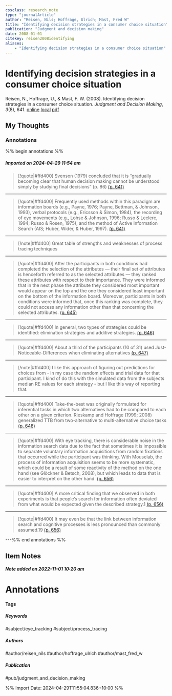 ```yaml
---
cssclass: research_note
type: "journalArticle"
author: "Reisen, Nils; Hoffrage, Ulrich; Mast, Fred W"
title: "Identifying decision strategies in a consumer choice situation"
publication: "Judgment and decision making"
date: 2008-01-01
citekey: reisen2008identifying
aliases: 
    - "Identifying decision strategies in a consumer choice situation"
---
```


# Identifying decision strategies in a consumer choice situation

Reisen, N., Hoffrage, U., & Mast, F. W. (2008). Identifying decision strategies in a consumer choice situation. _Judgment and Decision Making_, _3_(8), 641.
[online](http://zotero.org/users/local/kZl3QdXV/items/YWQZVPG7) [local](zotero://select/library/items/YWQZVPG7) [pdf](file:///home/gjc216/Zotero/storage/CDBH97U2/jdm8801.pdf)
 


## My Thoughts


 
### Annotations

%% begin annotations %%

##### Imported on 2024-04-29 11:54 am
>[!quote|#ffd400]
>Svenson (1979) concluded that it is “gradually becoming clear that human decision making cannot be understood simply by studying final decisions” (p. 86) [(p. 641)](zotero://open-pdf/library/items/CDBH97U2?page=641&annotation=8CDJGU5V)

---
>[!quote|#ffd400]
>Frequently used methods within this paradigm are information boards (e.g., Payne, 1976; Payne, Bettman, & Johnson, 1993), verbal protocols (e.g., Ericsson & Simon, 1984), the recording of eye movements (e.g., Lohse & Johnson, 1996; Russo & Leclerc, 1994; Russo & Rosen, 1975), and the method of Active Information Search (AIS; Huber, Wider, & Huber, 1997). [(p. 641)](zotero://open-pdf/library/items/CDBH97U2?page=641&annotation=JIHIQVYZ)

---
>[!note|#ffd400]
> Great table of strengths and weaknesses of process tracing techniques

---
>[!quote|#ffd400]
>After the participants in both conditions had completed the selection of the attributes — their final set of attributes is henceforth referred to as the selected attributes — they ranked these attributes with respect to their importance. They were informed that in the next phase the attribute they considered most important would appear on the top and the one they considered least important on the bottom of the information board. Moreover, participants in both conditions were informed that, once this ranking was complete, they could not access any information other than that concerning the selected attributes. [(p. 645)](zotero://open-pdf/library/items/CDBH97U2?page=645&annotation=I2JCNC55)

---
>[!quote|#ffd400]
>In general, two types of strategies could be identified: elimination strategies and additive strategies. [(p. 646)](zotero://open-pdf/library/items/CDBH97U2?page=646&annotation=TBZXBHMM)

---
>[!quote|#ffd400]
>About a third of the participants (10 of 31) used Just-Noticeable-Differences when eliminating alternatives [(p. 647)](zotero://open-pdf/library/items/CDBH97U2?page=647&annotation=5L5629XU)

---
>[!note|#ffd400]
> I like this approach of figuring out predictions for choices from - in my case the random effects and trial data for that participant. I kind of do this with the simulated data from the subjects median RE values for each strategy - but I like this way of reporting that.

---
>[!quote|#ffd400]
>Take-the-best was originally formulated for inferential tasks in which two alternatives had to be compared to each other on a given criterion. Rieskamp and Hoffrage (1999; 2008) generalized TTB from two-alternative to multi-alternative choice tasks [(p. 648)](zotero://open-pdf/library/items/CDBH97U2?page=648&annotation=97LYAPMM)

---
>[!quote|#ffd400]
>With eye tracking, there is considerable noise in the information search data due to the fact that sometimes it is impossible to separate voluntary information acquisitions from random fixations that occurred while the participant was thinking. With Mouselab, the process of information acquisition seems to be more systematic, which could be a result of some reactivity of the method on the one hand (see Glöckner & Betsch, 2008), but which leads to data that is easier to interpret on the other hand. [(p. 656)](zotero://open-pdf/library/items/CDBH97U2?page=656&annotation=S5K4EQUT)

---
>[!quote|#ffd400]
>A more critical finding that we observed in both experiments is that people’s search for information often deviated from what would be expected given the described strategy.1 [(p. 656)](zotero://open-pdf/library/items/CDBH97U2?page=656&annotation=52GEIVCW)

---
>[!quote|#ffd400]
>It may even be that the link between information search and cognitive processes is less pronounced than commonly assumed.19 [(p. 656)](zotero://open-pdf/library/items/CDBH97U2?page=656&annotation=55D65IQZ)

---%% end annotations %%

## Item Notes

##### Note added on 2022-11-01 10:20 am

# Annotations  

#### Tags

##### Keywords

#subject/eye_tracking #subject/process_tracing

##### Authors

#author/reisen_nils #author/hoffrage_ulrich #author/mast_fred_w

##### Publication

#pub/judgment_and_decision_making


%% Import Date: 2024-04-29T11:55:04.836+10:00 %%
